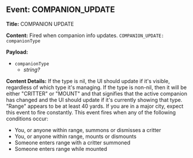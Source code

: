 ## Event: COMPANION_UPDATE

**Title:** COMPANION UPDATE

**Content:**
Fired when companion info updates.
`COMPANION_UPDATE: companionType`

**Payload:**
- `companionType`
  - *string?*

**Content Details:**
If the type is nil, the UI should update if it's visible, regardless of which type it's managing. If the type is non-nil, then it will be either "CRITTER" or "MOUNT" and that signifies that the active companion has changed and the UI should update if it's currently showing that type.
"Range" appears to be at least 40 yards. If you are in a major city, expect this event to fire constantly.
This event fires when any of the following conditions occur:
- You, or anyone within range, summons or dismisses a critter
- You, or anyone within range, mounts or dismounts
- Someone enters range with a critter summoned
- Someone enters range while mounted